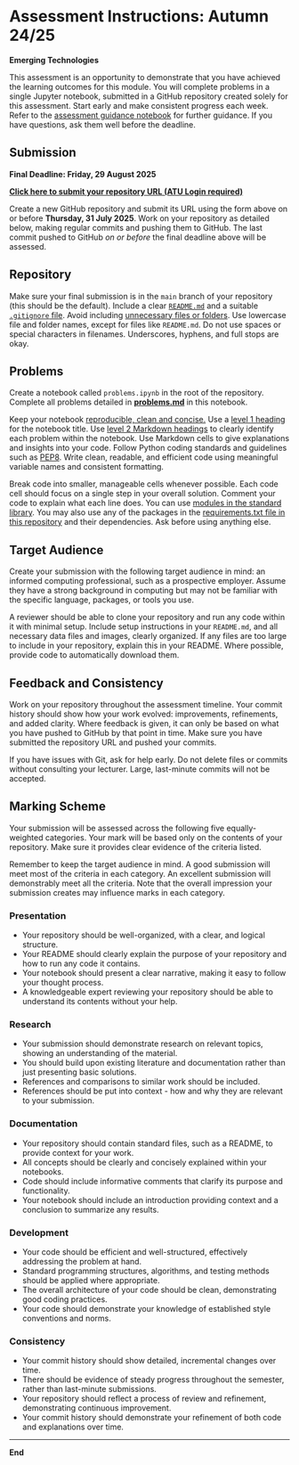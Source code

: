 
# Assessment Instructions: Autumn 24/25

**Emerging Technologies**

This assessment is an opportunity to demonstrate that you have achieved the learning outcomes for this module.
You will complete problems in a single Jupyter notebook, submitted in a GitHub repository created solely for this assessment.
Start early and make consistent progress each week.
Refer to the [assessment guidance notebook](guidance.ipynb) for further guidance.
If you have questions, ask them well before the deadline.

## Submission

**Final Deadline: Friday, 29 August 2025**  

**[Click here to submit your repository URL (ATU Login required)](https://forms.office.com/e/jD2FVczXBy)**  

Create a new GitHub repository and submit its URL using the form above on or before **Thursday, 31 July 2025**.
Work on your repository as detailed below, making regular commits and pushing them to GitHub.
The last commit pushed to GitHub *on or before* the final deadline above will be assessed.

## Repository

Make sure your final submission is in the `main` branch of your repository (this should be the default).
Include a clear [`README.md`](https://docs.github.com/en/repositories/managing-your-repositorys-settings-and-features/customizing-your-repository/about-readmes) and a suitable [`.gitignore` file](https://github.com/github/gitignore).
Avoid including [unnecessary files or folders](https://realpython.com/python-git-github-intro/#what-not-to-add-to-a-git-repo).
Use lowercase file and folder names, except for files like `README.md`.
Do not use spaces or special characters in filenames.
Underscores, hyphens, and full stops are okay.

## Problems

Create a notebook called `problems.ipynb` in the root of the repository.
Complete all problems detailed in **[problems.md](problems.md)** in this notebook.

Keep your notebook [reproducible, clean and concise.](https://arxiv.org/pdf/2202.07233)
Use a [level 1 heading](https://docs.github.com/en/get-started/writing-on-github/getting-started-with-writing-and-formatting-on-github/basic-writing-and-formatting-syntax#headings) for the notebook title.
Use [level 2 Markdown headings](https://docs.github.com/en/get-started/writing-on-github/getting-started-with-writing-and-formatting-on-github/basic-writing-and-formatting-syntax#headings) to clearly identify each problem within the notebook.
Use Markdown cells to give explanations and insights into your code.
Follow Python coding standards and guidelines such as [PEP8](https://peps.python.org/pep-0008/).
Write clean, readable, and efficient code using meaningful variable names and consistent formatting.

Break code into smaller, manageable cells whenever possible.
Each code cell should focus on a single step in your overall solution.
Comment your code to explain what each line does.
You can use [modules in the standard library](https://en.wikipedia.org/wiki/Standard_library).
You may also use any of the packages in the [requirements.txt file in this repository](../requirements.txt) and their dependencies.
Ask before using anything else.

## Target Audience

Create your submission with the following target audience in mind: an informed computing professional, such as a prospective employer.
Assume they have a strong background in computing but may not be familiar with the specific language, packages, or tools you use.

A reviewer should be able to clone your repository and run any code within it with minimal setup.
Include setup instructions in your `README.md`, and all necessary data files and images, clearly organized.
If any files are too large to include in your repository, explain this in your README.
Where possible, provide code to automatically download them.

## Feedback and Consistency

Work on your repository throughout the assessment timeline.
Your commit history should show how your work evolved: improvements, refinements, and added clarity.
Where feedback is given, it can only be based on what you have pushed to GitHub by that point in time.
Make sure you have submitted the repository URL and pushed your commits.

If you have issues with Git, ask for help early.
Do not delete files or commits without consulting your lecturer.
Large, last-minute commits will not be accepted.

## Marking Scheme  

Your submission will be assessed across the following five equally-weighted categories.
Your mark will be based only on the contents of your repository.
Make sure it provides clear evidence of the criteria listed.

Remember to keep the target audience in mind.
A good submission will meet most of the criteria in each category.
An excellent submission will demonstrably meet all the criteria.
Note that the overall impression your submission creates may influence marks in each category.

### Presentation  

- Your repository should be well-organized, with a clear, and logical structure.  
- Your README should clearly explain the purpose of your repository and how to run any code it contains.
- Your notebook should present a clear narrative, making it easy to follow your thought process.  
- A knowledgeable expert reviewing your repository should be able to understand its contents without your help.  

### Research  

- Your submission should demonstrate research on relevant topics, showing an understanding of the material.  
- You should build upon existing literature and documentation rather than just presenting basic solutions.  
- References and comparisons to similar work should be included.  
- References should be put into context - how and why they are relevant to your submission.  

### Documentation  

- Your repository should contain standard files, such as a README, to provide context for your work.  
- All concepts should be clearly and concisely explained within your notebooks.  
- Code should include informative comments that clarify its purpose and functionality.  
- Your notebook should include an introduction providing context and a conclusion to summarize any results.  

### Development  

- Your code should be efficient and well-structured, effectively addressing the problem at hand.  
- Standard programming structures, algorithms, and testing methods should be applied where appropriate.  
- The overall architecture of your code should be clean, demonstrating good coding practices.  
- Your code should demonstrate your knowledge of established style conventions and norms.  

### Consistency  

- Your commit history should show detailed, incremental changes over time.  
- There should be evidence of steady progress throughout the semester, rather than last-minute submissions.  
- Your repository should reflect a process of review and refinement, demonstrating continuous improvement.  
- Your commit history should demonstrate your refinement of both code and explanations over time.

***

**End**
